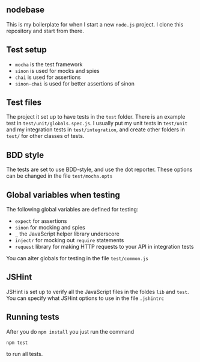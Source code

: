 nodebase
--------
This is my boilerplate for when I start a new ```node.js``` project. I clone this repository and start from there.

Test setup
----------
- ```mocha``` is the test framework
- ```sinon``` is used for mocks and spies
- ```chai``` is used for assertions
- ```sinon-chai``` is used for better assertions of sinon

Test files
----------
The project it set up to have tests in the ```test``` folder.
There is an example test in ```test/unit/globals.spec.js```.
I usually put my unit tests in ```test/unit``` and my integration tests in ```test/integration```, and create
other folders in ```test/``` for other classes of tests.

BDD style
---------
The tests are set to use BDD-style, and use the dot reporter. These options can be changed in the
file ```test/mocha.opts```

Global variables when testing
-----------------------------
The following global variables are defined for testing:
- ```expect``` for assertions
- ```sinon``` for mocking and spies
- ```_``` the JavaScript helper library underscore
- ```injectr``` for mocking out ```require``` statements
- ```request``` library for making HTTP requests to your API in integration tests

You can alter globals for testing in the file ```test/common.js```

JSHint
------
JSHint is set up to verify all the JavaScript files in the foldes ```lib``` and ```test```.
You can specify what JSHint options to use in the file ```.jshintrc```

Running tests
-------------
After you do ```npm install``` you just run the command

```npm test```

to run all tests.

